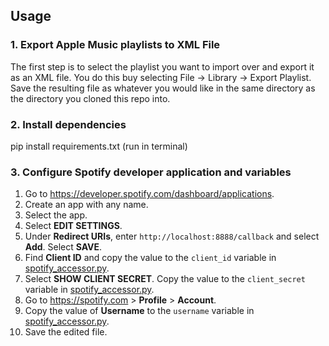 
## Usage
### 1. Export Apple Music playlists to XML File <br >
The first step is to select the playlist you want to import over and export it as an XML file. You do this buy selecting File -> Library -> Export Playlist. Save the resulting file as whatever you would like in the same directory as the directory you cloned this repo into. <br>

### 2. Install dependencies <br >
pip install requirements.txt (run in terminal) <br >

### 3. Configure Spotify developer application and variables
1. Go to https://developer.spotify.com/dashboard/applications.
2. Create an app with any name.
3. Select the app.
4. Select **EDIT SETTINGS**.
5. Under **Redirect URIs**, enter `http://localhost:8888/callback` and select **Add**. Select **SAVE**.
6. Find **Client ID** and copy the value to the `client_id` variable in [spotify_accessor.py](./spotify_accessor.py).
7. Select **SHOW CLIENT SECRET**. Copy the value to the `client_secret` variable in [spotify_accessor.py](./spotify_accessor.py).
8. Go to https://spotify.com > **Profile** > **Account**.
9. Copy the value of **Username** to the `username` variable in [spotify_accessor.py](./spotify_accessor.py).
10. Save the edited file.

